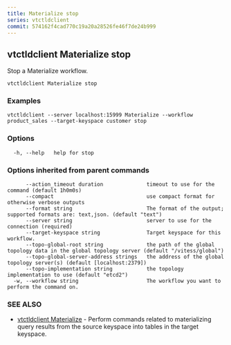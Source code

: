 ```yaml
---
title: Materialize stop
series: vtctldclient
commit: 574162f4cad770c19a20a28526fe46f7de24b999
---
```

## vtctldclient Materialize stop

Stop a Materialize workflow.

```
vtctldclient Materialize stop
```

### Examples

```
vtctldclient --server localhost:15999 Materialize --workflow product_sales --target-keyspace customer stop
```

### Options

```
  -h, --help   help for stop
```

### Options inherited from parent commands

```
      --action_timeout duration              timeout to use for the command (default 1h0m0s)
      --compact                              use compact format for otherwise verbose outputs
      --format string                        The format of the output; supported formats are: text,json. (default "text")
      --server string                        server to use for the connection (required)
      --target-keyspace string               Target keyspace for this workflow.
      --topo-global-root string              the path of the global topology data in the global topology server (default "/vitess/global")
      --topo-global-server-address strings   the address of the global topology server(s) (default [localhost:2379])
      --topo-implementation string           the topology implementation to use (default "etcd2")
  -w, --workflow string                      The workflow you want to perform the command on.
```

### SEE ALSO

* [vtctldclient Materialize](./vtctldclient_materialize/)	 - Perform commands related to materializing query results from the source keyspace into tables in the target keyspace.

